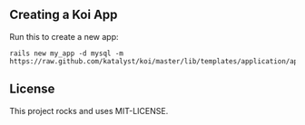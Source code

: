 Creating a Koi App
------------------

Run this to create a new app:

    rails new my_app -d mysql -m https://raw.github.com/katalyst/koi/master/lib/templates/application/app.rb

License
-------

This project rocks and uses MIT-LICENSE.
